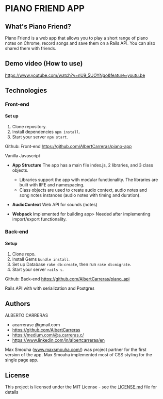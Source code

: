 # PIANO FRIEND APP

## What's Piano Friend?

Piano Friend is a web app that allows you to play a short range of piano notes on Chrome, record songs and save them on a Rails API. You can also shared them with friends. 

## Demo video (How to use)

https://www.youtube.com/watch?v=nU9_5UOYNgo&feature=youtu.be

## Technologies

### Front-end
#### Set up
1. Clone repository.
1. Install dependencies `npm install`.
1. Start your server `npm start`.

Github:
Front-end 
https://github.com/AlbertCarreras/piano-app

Vanilla Javascript

* **App Structure** The app has a main file index.js, 2 libraries, and 3 class objects. 
  - Libraries support the app with modular functionality. The libraries are built with IIFE and namespacing.
  - Class objects are used to create audio context, audio notes and song notes instances (audio notes with timing and duration).

* **AudioContext** Web API for sounds (notes) 
* **Webpack** Implemented for building app> Needed after implementing import/export functionality.
  
### Back-end 
#### Setup
1. Clone repo.
1. Install Gems `bundle install`.
1. Set up Database `rake db:create`, then run `rake db:migrate`.
1. Start your server `rails s`.

Github:
Back-end
https://github.com/AlbertCarreras/piano_api

Rails API with with serialization and Postgres

## Authors
ALBERTO CARRERAS
* acarrerasc @gmail.com
* https://github.com/AlbertCarreras
* https://medium.com/@a.carreras.c/
* https://www.linkedin.com/in/albertcarreras/en

Max Smouha (www.maxsmouha.com/) was project partner for the first version of the app. Max Smouha implemented most of CSS styling for the single page app.

## License

This project is licensed under the MIT License - see the [LICENSE.md](LICENSE.md) file for details
